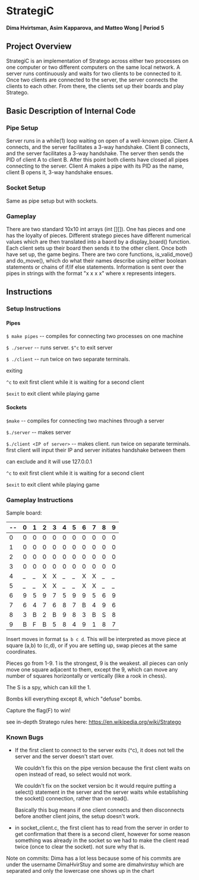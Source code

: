 # StrategiC
#### Dima Hvirtsman, Asim Kapparova, and Matteo Wong | Period 5

## Project Overview


StrategiC is an implementation of Stratego across either two processes on one computer or two different computers on the same local network. A server runs continuously and waits for two clients to be connected to it. Once two clients are connected to the server, the server connects the clients to each other. From there, the clients set up their boards and play Stratego.

## Basic Description of Internal Code

### Pipe Setup
Server runs in a while(1) loop waiting on open of a well-known pipe. Client A connects, and the server facilitates a 3-way handshake. Client B connects, and the server facilitates a 3-way handshake. The server then sends the PID of client A to  client B. After this point both clients have closed all pipes connecting to the server. Client A makes a pipe with its PID as the name, client B opens it, 3-way handshake ensues.

### Socket Setup
Same as pipe setup but with sockets.

### Gameplay
There are two standard 10x10 int arrays (int [][]). One has pieces and one has the loyalty of pieces. Different stratego pieces have different numerical values which are then translated into a baord by a display_board() function. Each client sets up their board then sends it to the other client. Once both have set up, the game begins. There are two core functions, is_valid_move() and do_move(), which do what their names describe using either boolean statements or chains of if/if else statements. Information is sent over the pipes in strings with the format "x x x x" where x represents integers.


## Instructions

### Setup Instructions

#### Pipes

`$ make pipes` -- compiles for connecting two processes on one machine

`$ ./server` -- runs server. `$^c` to exit server

`$ ./client` -- run twice on two separate terminals. 

exiting

`^c` to exit first client while it is waiting for a second client

`$exit` to exit client while playing game


#### Sockets

`$make` -- compiles for connecting two machines through a server

`$./server` -- makes server

`$./client <IP of server>` -- makes client. run twice on separate terminals. first client will input their IP and server initiates handshake between them
	
can exclude <IP of server> and it will use 127.0.0.1

`^c` to exit first client while it is waiting for a second client

`$exit` to exit client while playing game

### Gameplay Instructions

Sample board: 

-- | 0 | 1 | 2 | 3 | 4 | 5 | 6 | 7 | 8 | 9 |
---|---|---|---|---|---|---|---|---|---|---|
0| 0 | 0 | 0 | 0 | 0 | 0 | 0 | 0 | 0 | 0 | 
1| 0 | 0 | 0 | 0 | 0 | 0 | 0 | 0 | 0 | 0 | 
2| 0 | 0 | 0 | 0 | 0 | 0 | 0 | 0 | 0 | 0 | 
3| 0 | 0 | 0 | 0 | 0 | 0 | 0 | 0 | 0 | 0 | 
4| _ | _ | X | X | _ | _ | X | X | _ | _ | 
5| _ | _ | X | X | _ | _ | X | X | _ | _ | 
6| 9 | 5 | 9 | 7 | 5 | 9 | 9 | 5 | 6 | 9 | 
7| 6 | 4 | 7 | 6 | 8 | 7 | B | 4 | 9 | 6 | 
8| 3 | B | 2 | B | 9 | 8 | 3 | B | S | 8 | 
9| B | F | B | 5 | 8 | 4 | 9 | 1 | 8 | 7 | 



Insert moves in format `$a b c d`. This will be interpreted as move piece at square (a,b) to (c,d), or if you are setting up, swap pieces at the same coordinates.

Pieces go from 1-9. 1 is the strongest, 9 is the weakest. all pieces can only move one square adjacent to them, except the 9, which can move any number of squares horizontally or vertically (like a rook in chess).

The S is a spy, which can kill the 1.

Bombs kill everything except 8, which "defuse" bombs.

Capture the flag(F) to win!

see in-depth Stratego rules here: https://en.wikipedia.org/wiki/Stratego

### Known Bugs

- If the first client to connect to the server exits (^c), it does not tell the server and the server doesn't start over.

   We couldn't fix this on the pipe version because the first client waits on open instead of read, so select would not work.
   
   We couldn't fix on the socket version bc it would require putting a select() statement in the server and the server waits while establishing the socket() connection, rather than on read().
   
   Basically this bug means if one client connects and then disconnects before another client joins, the setup doesn't work.
   
- in socket_client.c, the first client has to read from the server in order to get confirmation that there is a second client, however for some reason something was already in the socket so we had to make the client read twice (once to clear the socket). not sure why that is. 


Note on commits: Dima has a lot less because some of his commits are under the username DimaHvirStuy and some are dimahvirstuy which are separated and only the lowercase one shows up in the chart